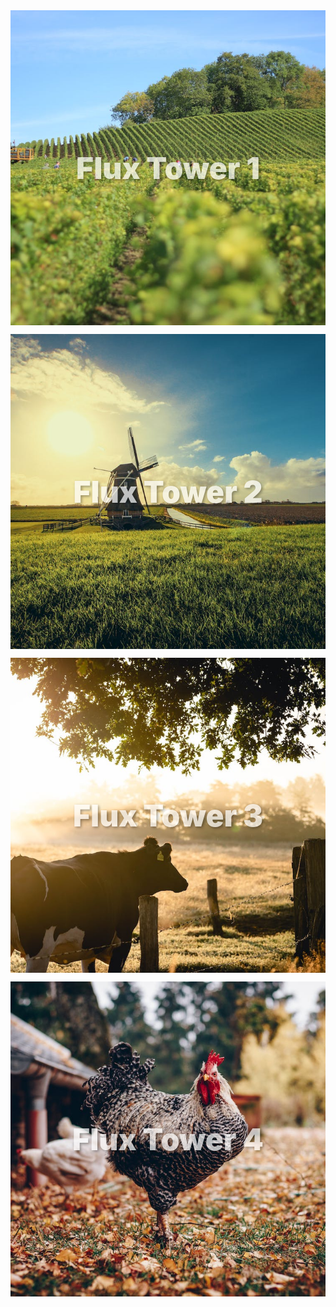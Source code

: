 


<html>
<head>


<style>
  .grid-container {
    display: grid;
    grid-template-columns: 1fr; /* Single column for mobile view */
    grid-gap: 1em;
  }

  .grid-item {
    position: relative;
    padding-top: 75%; /* 4:3 aspect ratio for mobile view, adjust as needed */
    overflow: hidden;
    border: none; /* Ensure no borders are added to the grid item */
  }

  .grid-item a {
    position: absolute;
    top: 0;
    left: 0;
    right: 0;
    bottom: 0;
    text-decoration: none;
    color: white;
    display: flex;
    align-items: center;
    justify-content: center;
    background: rgba(0,0,0,0.7); /* Add a semi-transparent overlay */
    border: none; /* Ensure no borders are added to the link */
  }

  .grid-item img {
    position: absolute;
    top: 0;
    left: 0;
    width: 100%;
    height: 100%;
    object-fit: cover;
    border: none; /* Ensure no borders are added to the image */
    outline: none; /* Ensure no outlines are added to the image */
  }

  .grid-item a .text-overlay {
    position: absolute;
    top: 0;
    left: 0;
    right: 0;
    bottom: 0;
    display: flex;
    align-items: center;
    justify-content: center;
    z-index: 1; /* Make sure the text is above the image */
    color: white; /* Set the text color */
    font-size: 2em; /* Adjust the font size */
    font-weight: bold; /* Make the text bold */
    text-shadow: 2px 2px 4px rgba(0, 0, 0, 0.5); /* Add a text shadow for better visibility */
    opacity: 0.7; /* Make the text semi-transparent by default */
    transition: opacity 0.3s ease; /* Smooth transition when the opacity changes */
  }

  .grid-item a:hover .text-overlay {
    opacity: 1; /* Make the text fully opaque when the link is hovered */
  }

  @media (min-width: 768px) {
    .grid-container {
      grid-template-columns: repeat(auto-fit, minmax(250px, 1fr)); /* Multi-column for desktop view */
    }
    
    .grid-item {
      padding-top: 100%; /* 1:1 aspect ratio for desktop, as you had initially */
    }

    .grid-item.full-width {
      grid-column: span 4;
      padding-top: 20%; /* If you want this item to be thinner, adjust the padding-top value */
    }

    .grid-item a .text-overlay {
      font-size: 3rem;
      font-weight: 900;
    }
  }

</style>


</head>
<body>
  <div class="grid-container">
    <div class="grid-item">
      <a href="https://kesondrakey.github.io/fluxtower1">
        <img src="images/image1.jpeg" alt="Image 1">
        <div class="text-overlay">Flux Tower 1</div>
      </a>
    </div>
    <div class="grid-item">
      <a href="https://kesondrakey.github.io/fluxtower2">
        <img src="images/image2.jpeg" alt="Image 2">
        <div class="text-overlay">Flux Tower 2</div>
      </a>
    </div>
    <div class="grid-item">
      <a href="https://kesondrakey.github.io/fluxtower3">
        <img src="images/image3.jpeg" alt="Image 3">
        <div class="text-overlay">Flux Tower 3</div>
      </a>
    </div>
    <div class="grid-item">
      <a href="https://kesondrakey.github.io/fluxtower4">
        <img src="images/image4.jpeg" alt="Image 4">
        <div class="text-overlay">Flux Tower 4</div>
      </a>
    </div>


  </div>
</body>
</html>

